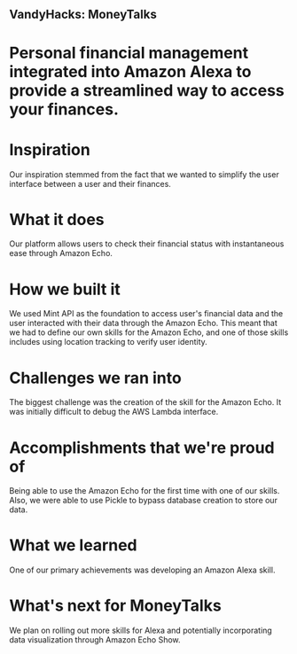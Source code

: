 ## VandyHacks: MoneyTalks
# Personal financial management integrated into Amazon Alexa to provide a streamlined way to access your finances.
# Inspiration
Our inspiration stemmed from the fact that we wanted to simplify the user interface between a user and their finances.

# What it does
Our platform allows users to check their financial status with instantaneous ease through Amazon Echo.

# How we built it
We used Mint API as the foundation to access user's financial data and the user interacted with their data through the Amazon Echo. This meant that we had to define our own skills for the Amazon Echo, and one of those skills includes using location tracking to verify user identity.

# Challenges we ran into
The biggest challenge was the creation of the skill for the Amazon Echo. It was initially difficult to debug the AWS Lambda interface.

# Accomplishments that we're proud of
Being able to use the Amazon Echo for the first time with one of our skills. Also, we were able to use Pickle to bypass database creation to store our data.

# What we learned
One of our primary achievements was developing an Amazon Alexa skill.

# What's next for MoneyTalks
We plan on rolling out more skills for Alexa and potentially incorporating data visualization through Amazon Echo Show.
